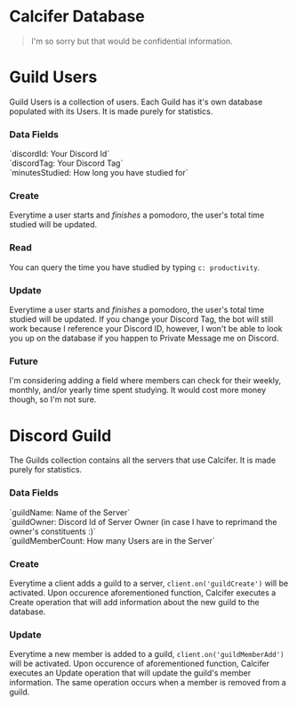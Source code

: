 <h1>Calcifer Database</h1>

>I'm so sorry but that would be confidential information.

<h1>Guild Users</h1>
Guild Users is a collection of users. Each Guild has it's own database populated with its Users. It is made purely for statistics.

<h3>Data Fields</h3>
`discordId: Your Discord Id`<br />
`discordTag: Your Discord Tag`<br />
`minutesStudied: How long you have studied for`<br />

<h3>Create</h3>

Everytime a user starts and *finishes* a pomodoro, the user's total time studied will be updated. 

<h3>Read</h3>

You can query the time you have studied by typing ```c: productivity```.

<h3>Update</h3>

Everytime a user starts and *finishes* a pomodoro, the user's total time studied will be updated. If you change your Discord Tag, the bot will still work because I reference your Discord ID, however, I won't be able to look you up on the database if you happen to Private Message me on Discord. 

<h3>Future</h3>

I'm considering adding a field where members can check for their weekly, monthly, and/or yearly time spent studying. It would cost more money though, so I'm not sure.

<h1>Discord Guild</h1>

The Guilds collection contains all the servers that use Calcifer. It is made purely for statistics.

<h3>Data Fields</h3>
`guildName: Name of the Server`<br />
`guildOwner: Discord Id of Server Owner (in case I have to reprimand the owner's constituents :)`<br />
`guildMemberCount: How many Users are in the Server`<br />


<h3>Create</h3>

Everytime a client adds a guild to a server, ```client.on('guildCreate')``` will be activated. Upon occurence aforementioned function, Calcifer executes a Create operation that will add information about the new guild to the database.

<h3>Update</h3>

Everytime a new member is added to a guild, ```client.on('guildMemberAdd')``` will be activated. Upon occurence of aforementioned function, Calcifer executes an Update operation that will update the guild's member information. The same operation occurs when a member is removed from a guild.